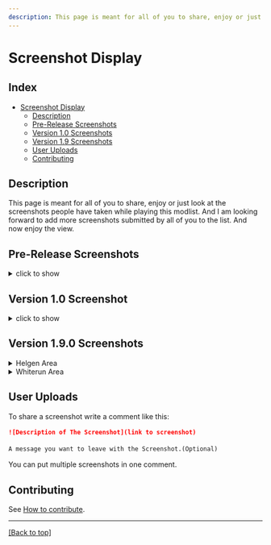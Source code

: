 ```yaml
---
description: This page is meant for all of you to share, enjoy or just look at the screenshots people have taken while playing this modlist.
---
```


# Screenshot Display

<!-- ![Banner](Cover/tfsh-banner.png)-->

## Index
<!-- markdownlint-disable MD033 -->
<div>
  <ul>
    <li><a href="#screenshot-display">Screenshot Display</a>
      <ul>
        <li><a href="#description">Description</a></li>
        <li><a href="#pre-release-screenshots">Pre-Release Screenshots</a></li>
        <li><a href="#version-10-screenshots">Version 1.0 Screenshots</a></li>
        <li><a href="#version-19-screenshots">Version 1.9 Screenshots</a></li>
        <li><a href="#user-uploads">User Uploads</a></li>
        <li><a href="#contributing">Contributing</a></li>
      </ul>
    </li>
  </ul>
</div>

## Description

<div>
This page is meant for all of you to share, enjoy or just look at the screenshots people have taken while playing this modlist. And I am looking forward to add more screenshots submitted by all of you to the list. And now enjoy the view.
</div>

## Pre-Release Screenshots

<details>
<summary>click to show</summary>

<p><img src="Screenshots/pre-release/SkyrimSE_2EJC7rIkGU.jpg" alt="screenshot" /></p>

<p><img src="Screenshots/pre-release/SkyrimSE_4UXVtUMpKv.jpg" alt="screenshot" /></p>

<p><img src="Screenshots/pre-release/SkyrimSE_5VuNi5sBxw.jpg" alt="screenshot" /></p>

<p><img src="Screenshots/pre-release/SkyrimSE_8djXuU4JGt.jpg" alt="screenshot" /></p>

<p><img src="Screenshots/pre-release/SkyrimSE_9glagccdvW.jpg" alt="screenshot" /></p>

<p><img src="Screenshots/pre-release/SkyrimSE_9WMyUGQ8a6.jpg" alt="screenshot" /></p>

<p><img src="Screenshots/pre-release/SkyrimSE_32PvhGn7cH.jpg" alt="screenshot" /></p>

<p><img src="Screenshots/pre-release/SkyrimSE_85eIASSG6i.jpg" alt="screenshot" /></p>

<p><img src="Screenshots/pre-release/SkyrimSE_BhymmUWdOg.jpg" alt="screenshot" /></p>

<p><img src="Screenshots/pre-release/SkyrimSE_dRf5Q4HxCj.jpg" alt="screenshot" /></p>

<p><img src="Screenshots/pre-release/SkyrimSE_Hzlys8xXRZ.jpg" alt="screenshot" /></p>

<p><img src="Screenshots/pre-release/SkyrimSE_IlSdKabNwW.jpg" alt="screenshot" /></p>

<p><img src="Screenshots/pre-release/SkyrimSE_jDeIFmEP4v.jpg" alt="screenshot" /></p>

<p><img src="Screenshots/pre-release/SkyrimSE_khHUKuc4ev.jpg" alt="screenshot" /></p>

<p><img src="Screenshots/pre-release/SkyrimSE_M4m3etLOeD.jpg" alt="screenshot" /></p>

<p><img src="Screenshots/pre-release/SkyrimSE_MLOryNrQv7.jpg" alt="screenshot" /></p>

<p><img src="Screenshots/pre-release/SkyrimSE_OXdd1Kt5ka.jpg" alt="screenshot" /></p>

<p><img src="Screenshots/pre-release/SkyrimSE_PypM6Udh3m.jpg" alt="screenshot" /></p>

<p><img src="Screenshots/pre-release/SkyrimSE_Q8oOcv28do.jpg" alt="screenshot" /></p>

<p><img src="Screenshots/pre-release/SkyrimSE_rJB2QPT1xR.jpg" alt="screenshot" /></p>

<p><img src="Screenshots/pre-release/SkyrimSE_u4PCMjcSs9.jpg" alt="screenshot" /></p>

<p><img src="Screenshots/pre-release/SkyrimSE_UC0wH4fKQR.jpg" alt="screenshot" /></p>

<p><img src="Screenshots/pre-release/SkyrimSE_uKmMY7LJxW.jpg" alt="screenshot" /></p>

<p><img src="Screenshots/pre-release/SkyrimSE_umW1BK7zMy.jpg" alt="screenshot" /></p>

<p><img src="Screenshots/pre-release/SkyrimSE_vaA9tyC9nR.jpg" alt="screenshot" /></p>

<p><img src="Screenshots/pre-release/SkyrimSE_WVbXGk79jV.jpg" alt="screenshot" /></p>

<p><img src="Screenshots/pre-release/SkyrimSE_Xnl52oy1ce.jpg" alt="screenshot" /></p>

<p><img src="Screenshots/pre-release/SkyrimSE_YiF2OqL3m0.jpg" alt="screenshot" /></p>

<p><img src="Screenshots/pre-release/SkyrimSE_zKRy5okKZI.jpg" alt="screenshot" /></p>

<p><img src="Screenshots/pre-release/SkyrimSE_zQeSoBFOy1.jpg" alt="screenshot" /></p>

</details>

## Version 1.0 Screenshot

<details>
<summary>click to show</summary>

<p><img src="https://i.imgur.com/RKWZERD.png" alt="screenshot" />
by antun</p>

</details>

## Version 1.9.0 Screenshots

<details>
<summary>Helgen Area</summary>

<p><img src="Screenshots/1.9/SkyrimSE_1fPGEz2FzB.jpg" alt="screenshot" /></p>

<p><img src="Screenshots/1.9/SkyrimSE_MpGhzGfVi1.jpg" alt="screenshot" /></p>

<p><img src="Screenshots/1.9/SkyrimSE_olio31xdSQ.jpg" alt="screenshot" /></p>

<p><img src="Screenshots/1.9/SkyrimSE_pYKJ4z6A3d.jpg" alt="screenshot" /></p>

<p><img src="Screenshots/1.9/SkyrimSE_tmJkRkWSNA.jpg" alt="screenshot" /></p>

<p><img src="Screenshots/1.9/SkyrimSE_Yc0RXGrNSk.jpg" alt="screenshot" /></p>

</details>

<details>
<summary>Whiterun Area</summary>

<p><img src="Screenshots/1.9/SkyrimSE_al6mSJCAj4.png" alt="Screenshot" /></p>

<p><img src="Screenshots/1.9/SkyrimSE_AvA5evjg8K.png" alt="Screenshot" /></p>

<p><img src="Screenshots/1.9/SkyrimSE_Iww60jto3Y.png" alt="Screenshot" /></p>

<p><img src="Screenshots/1.9/SkyrimSE_K4cA4IEzJr.png" alt="Screenshot" /></p>

<p><img src="Screenshots/1.9/SkyrimSE_mBpQky1tdz.png" alt="Screenshot" /></p>

<p><img src="Screenshots/1.9/SkyrimSE_TqQ7akWc5A.png" alt="Screenshot" /></p>

</details>

## User Uploads

To share a screenshot write a comment like this: 
```markdown
![Description of The Screenshot](link to screenshot)

A message you want to leave with the Screenshot.(Optional)
```
You can put multiple screenshots in one comment.

<script src="https://utteranc.es/client.js"
        repo="EzioTheDeadPoet/Tales-from-the-Northern-Lands"
        issue-term="title"
        label="comments"
        theme="github-dark-orange"
        crossorigin="anonymous"
        async>
</script>

<!-- markdownlint-enable MD033 -->

## Contributing

See [How to contribute](HOWTOCONTRIBUTE.md).

---

[[Back to top]](#screenshot-display)
